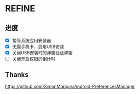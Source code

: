 # REFINE



## 进度
- [x] 接管系统应用安装器
- [x] 无需手机卡，启用USB安装
- [x] 关闭USB安装时的弹窗验证弹窗  
- [ ] 关闭开启权限的倒计时

## Thanks
https://github.com/SimonMarquis/Android-PreferencesManager
